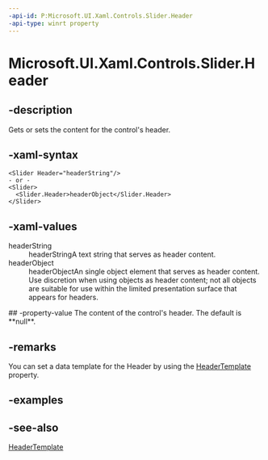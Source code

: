 ```yaml
---
-api-id: P:Microsoft.UI.Xaml.Controls.Slider.Header
-api-type: winrt property
---
```


<!-- Property syntax
public object Header { get;  set; }
-->

# Microsoft.UI.Xaml.Controls.Slider.Header

## -description
Gets or sets the content for the control's header.

## -xaml-syntax
```xaml
<Slider Header="headerString"/>
- or -
<Slider>
  <Slider.Header>headerObject</Slider.Header>
</Slider>

```


## -xaml-values
<dl><dt>headerString</dt><dd>headerStringA text string that serves as header content.</dd>
<dt>headerObject</dt><dd>headerObjectAn single object element that serves as header content. Use discretion when using objects as header content; not all objects are suitable for use within the limited presentation surface that appears for headers.</dd>
</dl>
## -property-value
The content of the control's header. The default is **null**.

## -remarks
You can set a data template for the Header by using the [HeaderTemplate](slider_headertemplate.md) property.

## -examples

## -see-also
[HeaderTemplate](slider_headertemplate.md)
